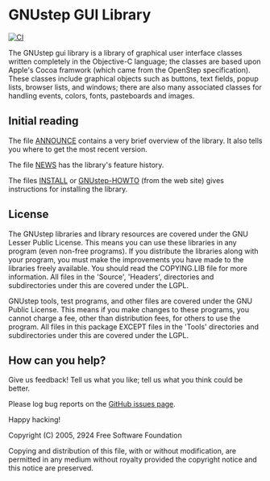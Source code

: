 GNUstep GUI Library
====================

[![CI](https://github.com/gnustep/libs-gui/actions/workflows/main.yml/badge.svg)](https://github.com/gnustep/libs-gui/actions/workflows/main.yml?query=branch%3Amaster)

The GNUstep gui library is a library of graphical user interface classes
written completely in the Objective-C language; the classes are based
upon Apple's Cocoa framwork (which came from the OpenStep
specification).  These classes include graphical objects such as
buttons, text fields, popup lists, browser lists, and windows; there are
also many associated classes for handling events, colors, fonts,
pasteboards and images.

Initial reading
---------------
The file [ANNOUNCE](ANNOUNCE) contains a very brief overview of the library.
It also tells you where to get the most recent version.
     
The file [NEWS](NEWS) has the library's feature history.

The files [INSTALL](INSTALL) or [GNUstep-HOWTO][1] (from the web site)
gives instructions for installing the library.

[1]: http://www.gnustep.org/resources/documentation/User/GNUstep/gnustep-howto.pdf

License
-------

The GNUstep libraries and library resources are covered under the GNU
Lesser Public License.  This means you can use these libraries in any
program (even non-free programs).  If you distribute the libraries along
with your program, you must make the improvements you have made to the
libraries freely available.  You should read the COPYING.LIB file for
more information.  All files in the 'Source', 'Headers', directories and
subdirectories under this are covered under the LGPL.

GNUstep tools, test programs, and other files are covered under the
GNU Public License.  This means if you make changes to these programs,
you cannot charge a fee, other than distribution fees, for others to use
the program.  All files in this package EXCEPT files in the 'Tools'
directories and subdirectories under this are covered under the LGPL.

How can you help?
-----------------

Give us feedback! Tell us what you like; tell us what you think could be better.

Please log bug reports on the [GitHub issues page][2].

[2]: https://github.com/gnustep/libs-gui/issues

Happy hacking!

Copyright (C) 2005, 2924 Free Software Foundation

Copying and distribution of this file, with or without modification,
are permitted in any medium without royalty provided the copyright
notice and this notice are preserved.
